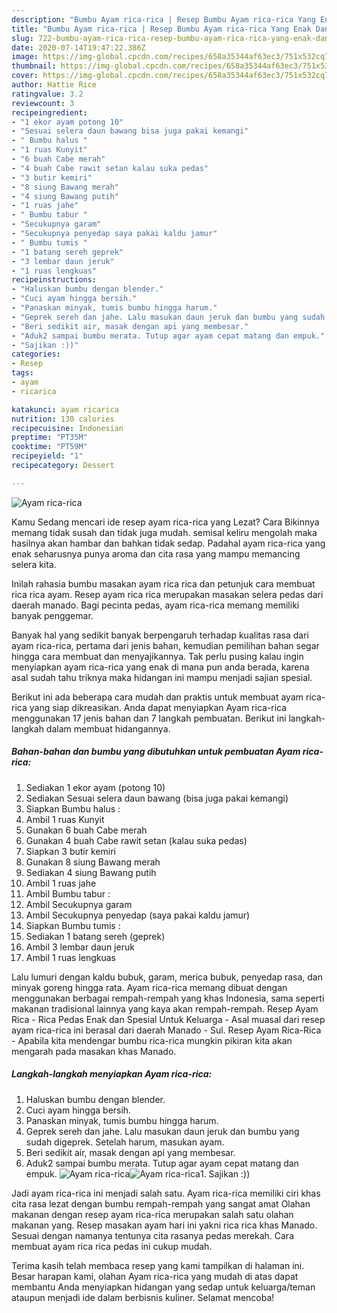 ```yaml
---
description: "Bumbu Ayam rica-rica | Resep Bumbu Ayam rica-rica Yang Enak Dan Lezat"
title: "Bumbu Ayam rica-rica | Resep Bumbu Ayam rica-rica Yang Enak Dan Lezat"
slug: 722-bumbu-ayam-rica-rica-resep-bumbu-ayam-rica-rica-yang-enak-dan-lezat
date: 2020-07-14T19:47:22.386Z
image: https://img-global.cpcdn.com/recipes/658a35344af63ec3/751x532cq70/ayam-rica-rica-foto-resep-utama.jpg
thumbnail: https://img-global.cpcdn.com/recipes/658a35344af63ec3/751x532cq70/ayam-rica-rica-foto-resep-utama.jpg
cover: https://img-global.cpcdn.com/recipes/658a35344af63ec3/751x532cq70/ayam-rica-rica-foto-resep-utama.jpg
author: Hattie Rice
ratingvalue: 3.2
reviewcount: 3
recipeingredient:
- "1 ekor ayam potong 10"
- "Sesuai selera daun bawang bisa juga pakai kemangi"
- " Bumbu halus "
- "1 ruas Kunyit"
- "6 buah Cabe merah"
- "4 buah Cabe rawit setan kalau suka pedas"
- "3 butir kemiri"
- "8 siung Bawang merah"
- "4 siung Bawang putih"
- "1 ruas jahe"
- " Bumbu tabur "
- "Secukupnya garam"
- "Secukupnya penyedap saya pakai kaldu jamur"
- " Bumbu tumis "
- "1 batang sereh geprek"
- "3 lembar daun jeruk"
- "1 ruas lengkuas"
recipeinstructions:
- "Haluskan bumbu dengan blender."
- "Cuci ayam hingga bersih."
- "Panaskan minyak, tumis bumbu hingga harum."
- "Geprek sereh dan jahe. Lalu masukan daun jeruk dan bumbu yang sudah digeprek. Setelah harum, masukan ayam."
- "Beri sedikit air, masak dengan api yang membesar."
- "Aduk2 sampai bumbu merata. Tutup agar ayam cepat matang dan empuk."
- "Sajikan :))"
categories:
- Resep
tags:
- ayam
- ricarica

katakunci: ayam ricarica 
nutrition: 130 calories
recipecuisine: Indonesian
preptime: "PT35M"
cooktime: "PT59M"
recipeyield: "1"
recipecategory: Dessert

---
```



![Ayam rica-rica](https://img-global.cpcdn.com/recipes/658a35344af63ec3/751x532cq70/ayam-rica-rica-foto-resep-utama.jpg)

Kamu Sedang mencari ide resep ayam rica-rica yang Lezat? Cara Bikinnya memang tidak susah dan tidak juga mudah. semisal keliru mengolah maka hasilnya akan hambar dan bahkan tidak sedap. Padahal ayam rica-rica yang enak seharusnya punya aroma dan cita rasa yang mampu memancing selera kita.

Inilah rahasia bumbu masakan ayam rica rica dan petunjuk cara membuat rica rica ayam. Resep ayam rica rica merupakan masakan selera pedas dari daerah manado. Bagi pecinta pedas, ayam rica-rica memang memiliki banyak penggemar.

Banyak hal yang sedikit banyak berpengaruh terhadap kualitas rasa dari ayam rica-rica, pertama dari jenis bahan, kemudian pemilihan bahan segar hingga cara membuat dan menyajikannya. Tak perlu pusing kalau ingin menyiapkan ayam rica-rica yang enak di mana pun anda berada, karena asal sudah tahu triknya maka hidangan ini mampu menjadi sajian spesial.


Berikut ini ada beberapa cara mudah dan praktis untuk membuat ayam rica-rica yang siap dikreasikan. Anda dapat menyiapkan Ayam rica-rica menggunakan 17 jenis bahan dan 7 langkah pembuatan. Berikut ini langkah-langkah dalam membuat hidangannya.

<!--inarticleads1-->

##### Bahan-bahan dan bumbu yang dibutuhkan untuk pembuatan Ayam rica-rica:

1. Sediakan 1 ekor ayam (potong 10)
1. Sediakan Sesuai selera daun bawang (bisa juga pakai kemangi)
1. Siapkan  Bumbu halus :
1. Ambil 1 ruas Kunyit
1. Gunakan 6 buah Cabe merah
1. Gunakan 4 buah Cabe rawit setan (kalau suka pedas)
1. Siapkan 3 butir kemiri
1. Gunakan 8 siung Bawang merah
1. Sediakan 4 siung Bawang putih
1. Ambil 1 ruas jahe
1. Ambil  Bumbu tabur :
1. Ambil Secukupnya garam
1. Ambil Secukupnya penyedap (saya pakai kaldu jamur)
1. Siapkan  Bumbu tumis :
1. Sediakan 1 batang sereh (geprek)
1. Ambil 3 lembar daun jeruk
1. Ambil 1 ruas lengkuas


Lalu lumuri dengan kaldu bubuk, garam, merica bubuk, penyedap rasa, dan minyak goreng hingga rata. Ayam rica-rica memang dibuat dengan menggunakan berbagai rempah-rempah yang khas Indonesia, sama seperti makanan tradisional lainnya yang kaya akan rempah-rempah. Resep Ayam Rica - Rica Pedas Enak dan Spesial Untuk Keluarga - Asal muasal dari resep ayam rica-rica ini berasal dari daerah Manado - Sul. Resep Ayam Rica-Rica - Apabila kita mendengar bumbu rica-rica mungkin pikiran kita akan mengarah pada masakan khas Manado. 

<!--inarticleads2-->

##### Langkah-langkah menyiapkan Ayam rica-rica:

1. Haluskan bumbu dengan blender.
1. Cuci ayam hingga bersih.
1. Panaskan minyak, tumis bumbu hingga harum.
1. Geprek sereh dan jahe. Lalu masukan daun jeruk dan bumbu yang sudah digeprek. Setelah harum, masukan ayam.
1. Beri sedikit air, masak dengan api yang membesar.
1. Aduk2 sampai bumbu merata. Tutup agar ayam cepat matang dan empuk.
<img src="//assets-global.cpcdn.com/assets/icons/button_play-2c75c40dde080a61004c1f40b05d8f140eaff45d7e9e6481dc71c63d2e7c4909.png" alt="Ayam rica-rica"><img src="//assets-global.cpcdn.com/assets/icons/button_play-2c75c40dde080a61004c1f40b05d8f140eaff45d7e9e6481dc71c63d2e7c4909.png" alt="Ayam rica-rica">1. Sajikan :))


Jadi ayam rica-rica ini menjadi salah satu. Ayam rica-rica memiliki ciri khas cita rasa lezat dengan bumbu rempah-rempah yang sangat amat Olahan makanan dengan resep ayam rica-rica merupakan salah satu olahan makanan yang. Resep masakan ayam hari ini yakni rica rica khas Manado. Sesuai dengan namanya tentunya cita rasanya pedas merekah. Cara membuat ayam rica rica pedas ini cukup mudah. 

Terima kasih telah membaca resep yang kami tampilkan di halaman ini. Besar harapan kami, olahan Ayam rica-rica yang mudah di atas dapat membantu Anda menyiapkan hidangan yang sedap untuk keluarga/teman ataupun menjadi ide dalam berbisnis kuliner. Selamat mencoba!
